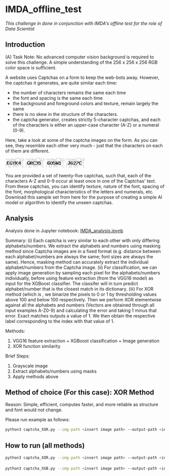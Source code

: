 # IMDA_offline_test
*This challenge in done in conjunction with IMDA's offline test for the role of Data Scientist*

## Introduction
(A) Task 
Note: No advanced computer vision background is required to solve this challenge. A simple understanding of the 256 x 256 x 256 RGB color space is sufficient.

A website uses Captchas on a form to keep the web-bots away. However, the captchas it generates, are quite similar each time:
- the number of characters remains the same each time  
- the font and spacing is the same each time  
- the background and foreground colors and texture, remain largely the same
- there is no skew in the structure of the characters.  
- the captcha generator, creates strictly 5-character captchas, and each of the characters is either an upper-case character (A-Z) or a numeral (0-9).

Here, take a look at some of the captcha images on the form. As you can see, they resemble each other very much - just that the characters on each of them are different.

![alt text](https://github.com/leezhiqiangleonard/IMDA_offline_test/blob/main/sampleCaptchas/input/input00.jpg)
![alt text](https://github.com/leezhiqiangleonard/IMDA_offline_test/blob/main/sampleCaptchas/input/input01.jpg)
![alt text](https://github.com/leezhiqiangleonard/IMDA_offline_test/blob/main/sampleCaptchas/input/input02.jpg)
![alt text](https://github.com/leezhiqiangleonard/IMDA_offline_test/blob/main/sampleCaptchas/input/input03.jpg)
			
You are provided a set of twenty-five captchas, such that, each of the characters A-Z and 0-9 occur at least once in one of the Captchas' text. From these captchas, you can identify texture, nature of the font, spacing of the font, morphological characteristics of the letters and numerals, etc. Download this sample set from here for the purpose of creating a simple AI model or algorithm to identify the unseen captchas.

## Analysis

Analysis done in Jupyter notebook: [IMDA_analysis.ipynb](https://github.com/leezhiqiangleonard/IMDA_offline_test/blob/main/IMDA_analysis.ipynb)

Summary: 
(i) Each captcha is very similar to each other with only differing alphabets/numbers. We extract the alphabets and numbers using masking method since Captcha images are in a fixed format (e.g. distance between each alphabet/numbers are always the same; font sizes are always the same). Hence, masking method can accurately extract the individual alphabet/numbers from the Captcha image. 
(ii) For classification, we can apply image generation by sampling each pixel for the alphabets/numbers individually, before using feature extraction (from the VGG16 model) as input for the XGBoost classifier. The classifer will in turn predict alphabet/number that is the closest match in its dictionary. 
(iii) For XOR method (which is , we binarize the pixels to 0 or 1 by thresholding values above 100 and below 100 respectively. Then we perform XOR elementwise against all the alphabets and numbers (Vectors are obtained through all input examples A-Z0-9) and calculating the error and taking 1 minus that error. Exact matches outputs a value of 1. We then obtain the respective label corresponding to the index with that value of 1.

Methods:
1. VGG16 feature extraction + XGBoost classification + Image generation
2. XOR function similarity

Brief Steps:
1. Grayscale image
2. Extract alphabets/numbers using masks
3. Apply methods above

## Method of choice (For this case): XOR Method
Reason: Simple, efficient, computes faster, and more reliable as structure and font would not change.

Please run example as follows:

```bash
python3 captcha_XOR.py --img-path <insert image path> --output-path <insert output path (.txt file)>
```

## How to run (all methods)

```bash
python3 captcha_XOR.py --img-path <insert image path> --output-path <insert output path (.txt file)>

python3 captcha_XGB.py --img-path <insert image path> --output-path <insert output path (.txt file)>
```
